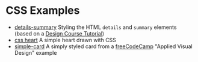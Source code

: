 # CSS Examples

- [details-summary](https://janegca.github.io/examples/css/details-summary/details-summary.html)
  Styling the HTML `details` and `summary` elements (based on a
  [Design Course Tutorial](https://www.youtube.com/watch?v=PQtpZZQU0u0))
- [css heart](https://janegca.github.io/examples/css/heart.html) A simple heart
  drawn with CSS
- [simple-card](https://janegca.github.io/examples/css/simple-card/simple-card.html)
  A simply styled card from a [freeCodeCamp](https://freecodecamp.org) "Applied
  Visual Design" example
